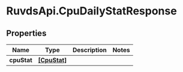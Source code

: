 # RuvdsApi.CpuDailyStatResponse

## Properties

Name | Type | Description | Notes
------------ | ------------- | ------------- | -------------
**cpuStat** | [**[CpuStat]**](CpuStat.md) |  | 


